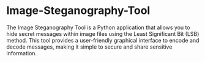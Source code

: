 # Image-Steganography-Tool
The Image Steganography Tool is a Python application that allows you to hide secret messages within image files using the Least Significant Bit (LSB) method. This tool provides a user-friendly graphical interface to encode and decode messages, making it simple to secure and share sensitive information.

